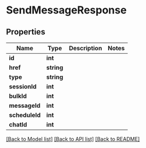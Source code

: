 # SendMessageResponse

## Properties
Name | Type | Description | Notes
------------ | ------------- | ------------- | -------------
**id** | **int** |  | 
**href** | **string** |  | 
**type** | **string** |  | 
**sessionId** | **int** |  | 
**bulkId** | **int** |  | 
**messageId** | **int** |  | 
**scheduleId** | **int** |  | 
**chatId** | **int** |  | 

[[Back to Model list]](../README.md#documentation-for-models) [[Back to API list]](../README.md#documentation-for-api-endpoints) [[Back to README]](../README.md)


